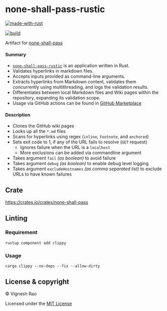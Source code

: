 # none-shall-pass-rustic

[![made-with-rust](https://img.shields.io/badge/Made%20with-Rust-black?style=for-the-badge&logo=Rust)][rust]

[![build](https://github.com/thevickypedia/none-shall-pass-rustic/actions/workflows/rust.yml/badge.svg)][build]

Artifact for [none-shall-pass][3]

#### Summary
- [`none-shall-pass-rustic`][1] is an application written in Rust.
- Validates hyperlinks in markdown files.
- Accepts inputs provided as command-line arguments.
- Extracts hyperlinks from Markdown content, validates them concurrently using multithreading, and logs the validation results.
- Differentiates between local Markdown files and Wiki pages within the repository, expanding its validation scope.
- Usage via GitHub actions can be found in [GitHub Marketplace][4]

#### Description
- Clones the GitHub wiki pages
- Looks up all the `*.md` files
- Scans for hyperlinks using regex (`inline`, `footnote`, and `anchored`)
- Sets exit code to 1, if any of the URL fails to resolve (`GET` request)
  - Ignores failure when the URL is a `localhost`
  - More exclusions can be added via commandline argument
- Takes argument `fail` _(as boolean)_ to avoid failure
- Takes argument `debug` _(as boolean)_ to enable debug level logging
- Takes argument `excludeHostnames` _(as comma separated list)_ to exclude URLs to have known failures

## Crate
https://crates.io/crates/none-shall-pass

## Linting
### Requirement
```shell
rustup component add clippy
```
### Usage
```shell
cargo clippy --no-deps --fix --allow-dirty
```

## License & copyright

&copy; Vignesh Rao

Licensed under the [MIT License][2]

[1]: https://github.com/thevickypedia/none-shall-pass-rustic
[2]: https://github.com/thevickypedia/none-shall-pass-rustic/blob/main/LICENSE
[3]: https://github.com/thevickypedia/none-shall-pass
[4]: https://github.com/marketplace/actions/none-shall-pass
[build]: https://github.com/thevickypedia/none-shall-pass-rustic/actions/workflows/rust.yml
[rust]: https://www.rust-lang.org/
